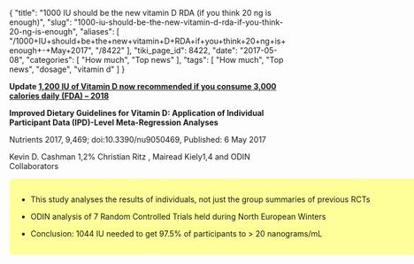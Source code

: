 {
    "title": "1000 IU should be the new vitamin D RDA (if you think 20 ng is enough)",
    "slug": "1000-iu-should-be-the-new-vitamin-d-rda-if-you-think-20-ng-is-enough",
    "aliases": [
        "/1000+IU+should+be+the+new+vitamin+D+RDA+if+you+think+20+ng+is+enough+-+May+2017",
        "/8422"
    ],
    "tiki_page_id": 8422,
    "date": "2017-05-08",
    "categories": [
        "How much",
        "Top news"
    ],
    "tags": [
        "How much",
        "Top news",
        "dosage",
        "vitamin d"
    ]
}


**Update [1,200 IU of Vitamin D now recommended if you consume 3,000 calories daily (FDA) – 2018](/posts/1200-iu-of-vitamin-d-now-recommended-if-you-consume-3000-calories-daily-fda-2018)** 

 **Improved Dietary Guidelines for Vitamin D: Application of Individual Participant Data (IPD)-Level Meta-Regression Analyses** 

Nutrients 2017, 9,469; doi:10.3390/nu9050469, Published: 6 May 2017

Kevin D. Cashman 1,2% Christian Ritz   , Mairead Kiely1,4 and ODIN Collaborators

<div class="border" style="background-color:#FF9;padding:15px;margin:10px 0;border-radius:5px;width:800px">

* This study analyses the results of individuals, not just the group summaries of previous RCTs

* ODIN analysis of 7 Random Controlled Trials held during North European Winters

* Conclusion: 1044 IU needed to get 97.5% of participants to > 20 nanograms/mL